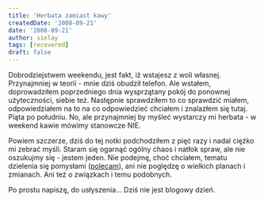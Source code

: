 ```yaml
---
title: 'Herbata zamiast kawy'
createdDate: '2008-09-21'
date: '2008-09-21'
author: sielay
tags: [recovered]
draft: false
---
```


Dobrodziejstwem weekendu, jest fakt, iż wstajesz z woli własnej. Przynajmniej w teorii - mnie dziś obudził telefon. Ale wstałem, doprowadziłem poprzedniego dnia wysprzątany pokój do ponownej użyteczności, siebie też. Następnie sprawdziłem to co sprawdzić miałem, odpowiedziałem na to na co odpowiedzieć chciałem i znalazłem się tutaj. Piąta po południu. No, ale przynajmniej by myśleć wystarczy mi herbata - w weekend kawie mówimy stanowcze NIE.

Powiem szczerze, dziś do tej notki podchodziłem z pięć razy i nadal ciężko mi zebrać myśli. Staram się ogarnąć ogólny chaos i natłok spraw, ale nie oszukujmy się - jestem jeden. Nie podejmę, choć chciałem, tematu dzielenia się pomysłami ([polecam](https://web.archive.org/web/20080925204322/http://www.webstop.pl/2008/09/16/twoj-pomysl-na-startup-jest-warty-1250-zl-z-vat/)), ani nie poględzę o wielkich planach i zmianach. Ani też o związkach i temu podobnych.

Po prostu napiszę, do usłyszenia… Dziś nie jest blogowy dzień.
